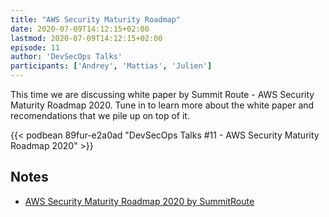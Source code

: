 ```yaml
---
title: "AWS Security Maturity Roadmap"
date: 2020-07-09T14:12:15+02:00
lastmod: 2020-07-09T14:12:15+02:00
episode: 11
author: 'DevSecOps Talks'
participants: ['Andrey', 'Mattias', 'Julien']
---
```


This time we are discussing white paper by Summit Route - AWS Security Maturity Roadmap 2020.
Tune in to learn more about the white paper and recomendations that we pile up on top of it.

<!--more-->

<!-- Player -->

{{< podbean 89fur-e2a0ad "DevSecOps Talks #11 - AWS Security Maturity Roadmap 2020" >}}

## Notes

- [AWS Security Maturity Roadmap 2020 by SummitRoute](https://summitroute.com/blog/2020/05/21/aws_security_maturity_roadmap_2020)
